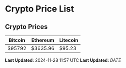 # Crypto Price List

## Crypto Prices
| Bitcoin | Ethereum | Litecoin |
| ------- | -------- | -------- |
| $95792 | $3635.96 | $95.23 |
**Last Updated:** 2024-11-28 11:57 UTC
**Last Updated:** $DATE$
